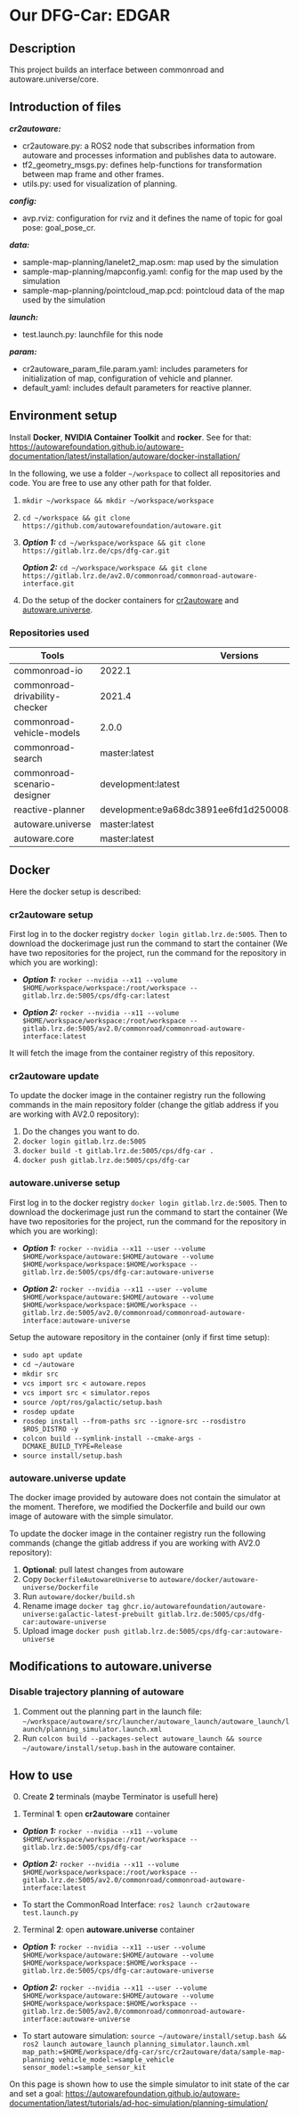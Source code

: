 # Our DFG-Car: **EDGAR**

## Description
This project builds an interface between commonroad and autoware.universe/core. 

## Introduction of files
_**cr2autoware:**_
* cr2autoware.py: a ROS2 node that subscribes information from autoware and processes information and publishes data to autoware.
* tf2_geometry_msgs.py: defines help-functions for transformation between map frame and other frames.
* utils.py: used for visualization of planning.

_**config:**_
* avp.rviz: configuration for rviz and it defines the name of topic for goal pose: goal_pose_cr.

_**data:**_
* sample-map-planning/lanelet2_map.osm: map used by the simulation
* sample-map-planning/mapconfig.yaml: config for the map used by the simulation
* sample-map-planning/pointcloud_map.pcd: pointcloud data of the map used by the simulation

_**launch:**_
* test.launch.py: launchfile for this node 

_**param:**_
* cr2autoware_param_file.param.yaml: includes parameters for initialization of map, configuration of vehicle and planner.
* default_yaml: includes default parameters for reactive planner.

## Environment setup
Install **Docker**, **NVIDIA Container Toolkit** and **rocker**. See for that: https://autowarefoundation.github.io/autoware-documentation/latest/installation/autoware/docker-installation/

In the following, we use a folder `~/workspace` to collect all repositories and code. You are free to use any other path for that folder.

1. `mkdir ~/workspace && mkdir ~/workspace/workspace`
2. `cd ~/workspace && git clone https://github.com/autowarefoundation/autoware.git`
3. _**Option 1:**_ `cd ~/workspace/workspace && git clone https://gitlab.lrz.de/cps/dfg-car.git`

   _**Option 2:**_ `cd ~/workspace/workspace && git clone https://gitlab.lrz.de/av2.0/commonroad/commonroad-autoware-interface.git`
4. Do the setup of the docker containers for [cr2autoware](#cr2autoware-setup) and [autoware.universe](#autowareuniverse-setup).

### Repositories used
| Tools | Versions|
|-|-|
| commonroad-io | 2022.1 |
| commonroad-drivability-checker | 2021.4 |
| commonroad-vehicle-models | 2.0.0 |
| commonroad-search | master:latest |
| commonroad-scenario-designer | development:latest |
| reactive-planner | development:e9a68dc3891ee6fd1d2500083c5204384ae94448 |
| autoware.universe | master:latest |
| autoware.core | master:latest |

## Docker 
Here the docker setup is described:

### cr2autoware setup
First log in to the docker registry `docker login gitlab.lrz.de:5005`.
Then to download the dockerimage just run the command to start the container (We have two repositories for the project, run the command for the repository in which you are working):

* _**Option 1:**_ 
`rocker --nvidia --x11 --volume $HOME/workspace/workspace:/root/workspace -- gitlab.lrz.de:5005/cps/dfg-car:latest` 

* _**Option 2:**_ 
`rocker --nvidia --x11 --volume $HOME/workspace/workspace:/root/workspace -- gitlab.lrz.de:5005/av2.0/commonroad/commonroad-autoware-interface:latest`

It will fetch the image from the container registry of this repository.

### cr2autoware update
To update the docker image in the container registry run the following commands in the main repository folder (change the gitlab address if you are working with AV2.0 repository):
1. Do the changes you want to do.
2. `docker login gitlab.lrz.de:5005`
3. `docker build -t gitlab.lrz.de:5005/cps/dfg-car .`
4. `docker push gitlab.lrz.de:5005/cps/dfg-car`

### autoware.universe setup
First log in to the docker registry `docker login gitlab.lrz.de:5005`.
Then to download the dockerimage just run the command to start the container (We have two repositories for the project, run the command for the repository in which you are working):

* _**Option 1:**_ 
`rocker --nvidia --x11 --user --volume $HOME/workspace/autoware:$HOME/autoware --volume $HOME/workspace/workspace:$HOME/workspace -- gitlab.lrz.de:5005/cps/dfg-car:autoware-universe` 

* _**Option 2:**_ 
`rocker --nvidia --x11 --user --volume $HOME/workspace/autoware:$HOME/autoware --volume $HOME/workspace/workspace:$HOME/workspace -- gitlab.lrz.de:5005/av2.0/commonroad/commonroad-autoware-interface:autoware-universe`

Setup the autoware repository in the container (only if first time setup):
   - `sudo apt update`
   - `cd ~/autoware`
   - `mkdir src`
   - `vcs import src < autoware.repos`
   - `vcs import src < simulator.repos`
   - `source /opt/ros/galactic/setup.bash`
   - `rosdep update`
   - `rosdep install --from-paths src --ignore-src --rosdistro $ROS_DISTRO -y`
   - `colcon build --symlink-install --cmake-args -DCMAKE_BUILD_TYPE=Release`
   - `source install/setup.bash`

### autoware.universe update
The docker image provided by autoware does not contain the simulator at the moment. Therefore, we modified the Dockerfile and build our own image of autoware with the simple simulator.

To update the docker image in the container registry run the following commands (change the gitlab address if you are working with AV2.0 repository):
1. **Optional**: pull latest changes from autoware
2. Copy `DockerfileAutowareUniverse` to `autoware/docker/autoware-universe/Dockerfile`
3. Run `autoware/docker/build.sh`
4. Rename image `docker tag ghcr.io/autowarefoundation/autoware-universe:galactic-latest-prebuilt gitlab.lrz.de:5005/cps/dfg-car:autoware-universe`
5. Upload image `docker push gitlab.lrz.de:5005/cps/dfg-car:autoware-universe`

## Modifications to autoware.universe
### Disable trajectory planning of autoware

1. Comment out the planning part in the launch file: `~/workspace/autoware/src/launcher/autoware_launch/autoware_launch/launch/planning_simulator.launch.xml`
2. Run `colcon build --packages-select autoware_launch && source ~/autoware/install/setup.bash` in the autoware container.

## How to use
0. Create **2** terminals (maybe Terminator is usefull here)

1. Terminal **1**: open **cr2autoware** container

* _**Option 1:**_ 
`rocker --nvidia --x11 --volume $HOME/workspace/workspace:/root/workspace -- gitlab.lrz.de:5005/cps/dfg-car` 

* _**Option 2:**_ 
`rocker --nvidia --x11 --volume $HOME/workspace/workspace:/root/workspace -- gitlab.lrz.de:5005/av2.0/commonroad/commonroad-autoware-interface:latest` 

- To start the CommonRoad Interface: `ros2 launch cr2autoware test.launch.py`

2. Terminal **2**: open **autoware.universe** container 

* _**Option 1:**_ 
``rocker --nvidia --x11 --user --volume $HOME/workspace/autoware:$HOME/autoware --volume $HOME/workspace/workspace:$HOME/workspace -- gitlab.lrz.de:5005/cps/dfg-car:autoware-universe`` 

* _**Option 2:**_ 
``rocker --nvidia --x11 --user --volume $HOME/workspace/autoware:$HOME/autoware --volume $HOME/workspace/workspace:$HOME/workspace -- gitlab.lrz.de:5005/av2.0/commonroad/commonroad-autoware-interface:autoware-universe`` 

- To start autoware simulation: `source ~/autoware/install/setup.bash && ros2 launch autoware_launch planning_simulator.launch.xml map_path:=$HOME/workspace/dfg-car/src/cr2autoware/data/sample-map-planning vehicle_model:=sample_vehicle sensor_model:=sample_sensor_kit`

On this page is shown how to use the simple simulator to init state of the car and set a goal: https://autowarefoundation.github.io/autoware-documentation/latest/tutorials/ad-hoc-simulation/planning-simulation/
